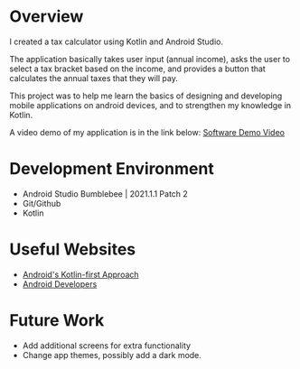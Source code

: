 # Overview

I created a tax calculator using Kotlin and Android Studio.

The application basically takes user input (annual income), asks the user to select a tax bracket based on the income, and provides a button that calculates the annual taxes that they will pay.

This project was to help me learn the basics of designing and developing mobile applications on android devices, and to strengthen my  knowledge in Kotlin.

A video demo of my application is in the link below:
[Software Demo Video](https://youtu.be/t5uRvj3c7Tc)

# Development Environment

- Android Studio Bumblebee | 2021.1.1 Patch 2
- Git/Github
- Kotlin

# Useful Websites

* [Android's Kotlin-first Approach](https://developer.android.com/oauth2callback?state=%7B%22csrf_token%22%3A+%2247a331eb00c64ad37cc5c6c705e9e26162ddee5b716ac6a8f3be099df0fd464c%22%2C+%22return_url%22%3A+%22https%3A%2F%2Fdeveloper.android.com%2Fkotlin%2Ffirst%22%7D&error_subtype=access_denied&error=interaction_required)
* [Android Developers](https://developer.android.com/)

# Future Work

* Add additional screens for extra functionality
* Change app themes, possibly add a dark mode.
